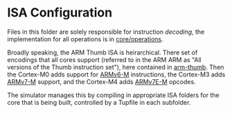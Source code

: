 ISA Configuration
=================

Files in this folder are solely responsible for instruction _decoding_, the
implementation for all operations is in [core/operations](../operations).

Broadly speaking, the ARM Thumb ISA is heirarchical. There set of encodings
that all cores support (referred to in the ARM ARM as "All versions of the
Thumb instruction set"), here contained in [arm-thumb](arm-thumb/). Then the
Cortex-M0 adds support for [ARMv6-M](arm-v6-m) instructions, the Cortex-M3 adds
[ARMv7-M](arm-v7-m) support, and the Cortex-M4 adds [ARMv7E-M](arm-v7e-m)
opcodes.

The simulator manages this by compiling in appropriate ISA folders for the
core that is being built, controlled by a Tupfile in each subfolder.
